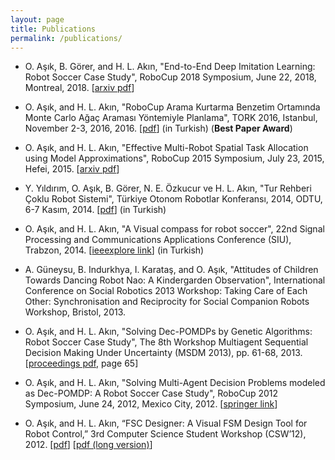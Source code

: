 ```yaml
---
layout: page
title: Publications
permalink: /publications/
---
```


* O. Aşık, B. Görer, and H. L. Akın, "End-to-End Deep Imitation Learning: Robot Soccer Case Study", RoboCup 2018 Symposium, June 22, 2018, Montreal, 2018. [[arxiv pdf](https://arxiv.org/pdf/1807.09205.pdf)]

* O. Aşık, and H. L. Akın, "RoboCup Arama Kurtarma Benzetim Ortamında Monte Carlo Ağaç Araması Yöntemiyle Planlama", TORK 2016, Istanbul, November 2-3, 2016, 2016. [[pdf](/assets/papers/asik_tork2016.pdf)] (in Turkish) (**Best Paper Award**)

* O. Aşık, and H. L. Akın, "Effective Multi-Robot Spatial Task Allocation using Model Approximations", RoboCup 2015 Symposium, July 23, 2015, Hefei, 2015. [[arxiv pdf](https://arxiv.org/pdf/1606.01380.pdf)]

* Y. Yıldırım, O. Aşık, B. Görer, N. E. Özkucur ve H. L. Akın, "Tur Rehberi Çoklu Robot Sistemi", Türkiye Otonom Robotlar Konferansı, 2014, ODTU, 6-7 Kasım, 2014. [[pdf](https://www.cmpe.boun.edu.tr/~akin/papers/tork2014_submission_25.pdf)] (in Turkish)

* O. Aşık, and H. L. Akın, "A Visual compass for robot soccer", 22nd Signal Processing and Communications Applications Conference (SIU), Trabzon, 2014. [[ieeexplore link](http://ieeexplore.ieee.org/abstract/document/6830651/)] (in Turkish)

* A. Güneysu, B. Indurkhya, I. Karataş, and O. Aşık, "Attitudes of Children Towards Dancing Robot Nao: A Kindergarden Observation", International Conference on Social Robotics 2013 Workshop: Taking Care of Each Other: Synchronisation and Reciprocity for Social Companion Robots Workshop, Bristol, 2013.

* O. Aşık, and H. L. Akın, "Solving Dec-POMDPs by Genetic Algorithms: Robot Soccer Case Study", The 8th Workshop Multiagent Sequential Decision Making Under Uncertainty (MSDM 2013), pp. 61-68, 2013. [[proceedings pdf](http://gaips.inesc-id.pt/~switwicki/msdm2013/proceedings/msdm2013-proceedings.pdf), page 65]

* O. Aşık, and H. L. Akın, "Solving Multi-Agent Decision Problems modeled as Dec-POMDP: A Robot Soccer Case Study", RoboCup 2012 Symposium, June 24, 2012, Mexico City, 2012. [[springer link](http://link.springer.com/chapter/10.1007%2F978-3-642-39250-4_13)]

* O. Aşık, and H. L. Akın, “FSC Designer: A Visual FSM Design Tool for Robot Control,” 3rd Computer Science Student Workshop (CSW’12), 2012. [[pdf](/assets/papers/asik_csw12_fsc.pdf)] [[pdf (long version)](/assets/papers/asik_fscdesigner.pdf)]

